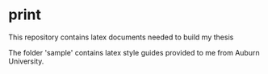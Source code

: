 # print
This repository contains latex documents needed to build my thesis

The folder 'sample' contains latex style guides provided to me from Auburn University.
